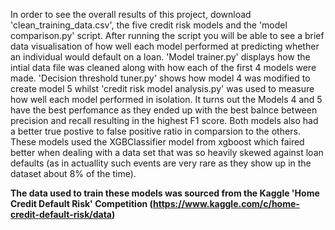 In order to see the overall results of this project, download 'clean_training_data.csv', the five credit risk models and the 'model comparison.py' script. After running the script you will be able to see a brief data visualisation of how well each model performed at predicting whether an individual would default on a loan. 'Model trainer.py' displays how the intial data file was cleaned along with how each of the first 4 models were made. 'Decision threshold tuner.py' shows how model 4 was modified to create model 5 whilst 'credit risk model analysis.py' was used to measure how well each model performed in isolation. It turns out the Models 4 and 5 have the best perfomance as they ended up with the best balnce between precision and recall resulting in the highest F1 score. Both models also had a better true postive to false positive ratio in comparsion to the others. These models used the XGBClassifier model from xgboost which faired better when dealing with a data set that was so heavily skewed against loan defaults (as in actuallity such events are very rare as they show up in the dataset about 8% of the time).

**The data used to train these models was sourced from the Kaggle 'Home Credit Default Risk' Competition (https://www.kaggle.com/c/home-credit-default-risk/data)**
